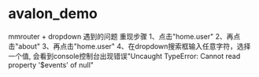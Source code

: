 # avalon_demo
mmrouter + dropdown 遇到的问题
重现步骤
1、点击"home.user"
2、再点击"about"
3、再点击"home.user"
4、在dropdown搜索框输入任意字符，选择一个值, 会看到console控制台出现错误"Uncaught TypeError: Cannot read property '$events' of null"


